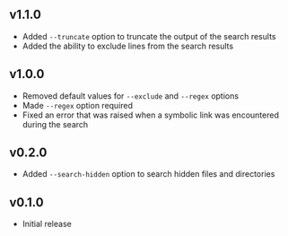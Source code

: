 ## v1.1.0

- Added `--truncate` option to truncate the output of the search results
- Added the ability to exclude lines from the search results

## v1.0.0

- Removed default values for `--exclude` and `--regex` options
- Made `--regex` option required
- Fixed an error that was raised when a symbolic link was encountered during the search

## v0.2.0

- Added `--search-hidden` option to search hidden files and directories

## v0.1.0

- Initial release
